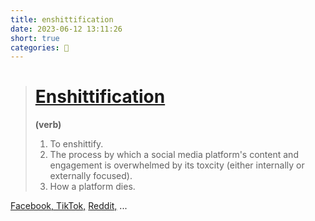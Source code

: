 ```yaml
---
title: enshittification
date: 2023-06-12 13:11:26
short: true
categories: 💬
---
```


> # [Enshittification](https://knowyourmeme.com/memes/enshittification)
>
> **(verb)**
>
> 1. To enshittify.
> 2. The process by which a social media platform's content and engagement is overwhelmed by its toxcity (either internally or externally focused).
> 3. How a platform dies.

[Facebook, TikTok,](https://www.wired.com/story/tiktok-platforms-cory-doctorow/) [Reddit,](https://www.marginalia.nu/log/82_killing_community/) ...
